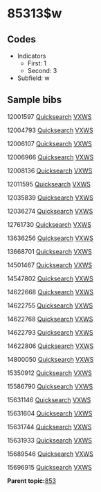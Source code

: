 # 85313$w

## Codes

-   Indicators
    -   First: 1
    -   Second: 3
-   Subfield: w

## Sample bibs

12001597 [Quicksearch](https://search.library.yale.edu/catalog/12001597) [VXWS](http://prodorbis.library.yale.edu:7014/vxws/GetHoldingsService?bibId=12001597)

12004793 [Quicksearch](https://search.library.yale.edu/catalog/12004793) [VXWS](http://prodorbis.library.yale.edu:7014/vxws/GetHoldingsService?bibId=12004793)

12006107 [Quicksearch](https://search.library.yale.edu/catalog/12006107) [VXWS](http://prodorbis.library.yale.edu:7014/vxws/GetHoldingsService?bibId=12006107)

12006966 [Quicksearch](https://search.library.yale.edu/catalog/12006966) [VXWS](http://prodorbis.library.yale.edu:7014/vxws/GetHoldingsService?bibId=12006966)

12008136 [Quicksearch](https://search.library.yale.edu/catalog/12008136) [VXWS](http://prodorbis.library.yale.edu:7014/vxws/GetHoldingsService?bibId=12008136)

12011595 [Quicksearch](https://search.library.yale.edu/catalog/12011595) [VXWS](http://prodorbis.library.yale.edu:7014/vxws/GetHoldingsService?bibId=12011595)

12035839 [Quicksearch](https://search.library.yale.edu/catalog/12035839) [VXWS](http://prodorbis.library.yale.edu:7014/vxws/GetHoldingsService?bibId=12035839)

12036274 [Quicksearch](https://search.library.yale.edu/catalog/12036274) [VXWS](http://prodorbis.library.yale.edu:7014/vxws/GetHoldingsService?bibId=12036274)

12761730 [Quicksearch](https://search.library.yale.edu/catalog/12761730) [VXWS](http://prodorbis.library.yale.edu:7014/vxws/GetHoldingsService?bibId=12761730)

13636256 [Quicksearch](https://search.library.yale.edu/catalog/13636256) [VXWS](http://prodorbis.library.yale.edu:7014/vxws/GetHoldingsService?bibId=13636256)

13668701 [Quicksearch](https://search.library.yale.edu/catalog/13668701) [VXWS](http://prodorbis.library.yale.edu:7014/vxws/GetHoldingsService?bibId=13668701)

14501467 [Quicksearch](https://search.library.yale.edu/catalog/14501467) [VXWS](http://prodorbis.library.yale.edu:7014/vxws/GetHoldingsService?bibId=14501467)

14547802 [Quicksearch](https://search.library.yale.edu/catalog/14547802) [VXWS](http://prodorbis.library.yale.edu:7014/vxws/GetHoldingsService?bibId=14547802)

14622668 [Quicksearch](https://search.library.yale.edu/catalog/14622668) [VXWS](http://prodorbis.library.yale.edu:7014/vxws/GetHoldingsService?bibId=14622668)

14622755 [Quicksearch](https://search.library.yale.edu/catalog/14622755) [VXWS](http://prodorbis.library.yale.edu:7014/vxws/GetHoldingsService?bibId=14622755)

14622768 [Quicksearch](https://search.library.yale.edu/catalog/14622768) [VXWS](http://prodorbis.library.yale.edu:7014/vxws/GetHoldingsService?bibId=14622768)

14622793 [Quicksearch](https://search.library.yale.edu/catalog/14622793) [VXWS](http://prodorbis.library.yale.edu:7014/vxws/GetHoldingsService?bibId=14622793)

14622806 [Quicksearch](https://search.library.yale.edu/catalog/14622806) [VXWS](http://prodorbis.library.yale.edu:7014/vxws/GetHoldingsService?bibId=14622806)

14800050 [Quicksearch](https://search.library.yale.edu/catalog/14800050) [VXWS](http://prodorbis.library.yale.edu:7014/vxws/GetHoldingsService?bibId=14800050)

15350912 [Quicksearch](https://search.library.yale.edu/catalog/15350912) [VXWS](http://prodorbis.library.yale.edu:7014/vxws/GetHoldingsService?bibId=15350912)

15586790 [Quicksearch](https://search.library.yale.edu/catalog/15586790) [VXWS](http://prodorbis.library.yale.edu:7014/vxws/GetHoldingsService?bibId=15586790)

15631146 [Quicksearch](https://search.library.yale.edu/catalog/15631146) [VXWS](http://prodorbis.library.yale.edu:7014/vxws/GetHoldingsService?bibId=15631146)

15631604 [Quicksearch](https://search.library.yale.edu/catalog/15631604) [VXWS](http://prodorbis.library.yale.edu:7014/vxws/GetHoldingsService?bibId=15631604)

15631744 [Quicksearch](https://search.library.yale.edu/catalog/15631744) [VXWS](http://prodorbis.library.yale.edu:7014/vxws/GetHoldingsService?bibId=15631744)

15631933 [Quicksearch](https://search.library.yale.edu/catalog/15631933) [VXWS](http://prodorbis.library.yale.edu:7014/vxws/GetHoldingsService?bibId=15631933)

15689546 [Quicksearch](https://search.library.yale.edu/catalog/15689546) [VXWS](http://prodorbis.library.yale.edu:7014/vxws/GetHoldingsService?bibId=15689546)

15696915 [Quicksearch](https://search.library.yale.edu/catalog/15696915) [VXWS](http://prodorbis.library.yale.edu:7014/vxws/GetHoldingsService?bibId=15696915)

**Parent topic:**[853](../../tags/853/853.md)

